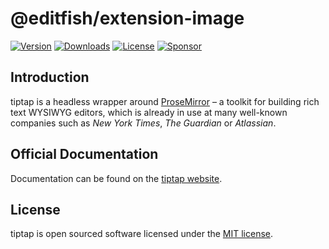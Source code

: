 # @editfish/extension-image
[![Version](https://img.shields.io/npm/v/@editfish/extension-image.svg?label=version)](https://www.npmjs.com/package/@editfish/extension-image)
[![Downloads](https://img.shields.io/npm/dm/@editfish/extension-image.svg)](https://npmcharts.com/compare/tiptap?minimal=true)
[![License](https://img.shields.io/npm/l/@editfish/extension-image.svg)](https://www.npmjs.com/package/@editfish/extension-image)
[![Sponsor](https://img.shields.io/static/v1?label=Sponsor&message=%E2%9D%A4&logo=GitHub)](https://github.com/sponsors/ueberdosis)

## Introduction
tiptap is a headless wrapper around [ProseMirror](https://ProseMirror.net) – a toolkit for building rich text WYSIWYG editors, which is already in use at many well-known companies such as *New York Times*, *The Guardian* or *Atlassian*.

## Official Documentation
Documentation can be found on the [tiptap website](https://tiptap.dev).

## License
tiptap is open sourced software licensed under the [MIT license](https://github.com/ueberdosis/tiptap/blob/main/LICENSE.md).
